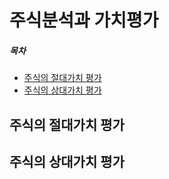 # 주식분석과 가치평가

##### 목차
- [주식의 절대가치 평가](#주식의-절대가치-평가)
- [주식의 상대가치 평가](#주식의-상대가치-평가)

## 주식의 절대가치 평가


## 주식의 상대가치 평가